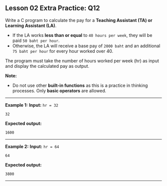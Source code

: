 ## Lesson 02 Extra Practice: Q12
Write a C program to calculate the pay for a **Teaching Assistant (TA) or Learning Assistant (LA)**.

- If the LA works **less than or equal** to `40 hours per week`, they will be paid `50 baht per hour`.
- Otherwise, the LA will receive a base pay of `2000 baht` and an additional `75 baht per hour` for every hour worked over 40.

The program must take the number of hours worked per week (hr) as input and display the calculated pay as output.

**Note:**
- Do not use other **built-in functions** as this is a practice in thinking processes. Only **basic operators** are allowed.

<hr>

**Example 1:**
**Input:** `hr = 32`  
```
32
```
**Expected output:**
```
1600
```
<hr>

**Example 2:**
**Input:** `hr = 64`  
```
64
```
**Expected output:**
```
3800
```
<hr>
